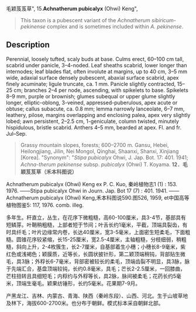 毛颖芨芨草",
15.**Achnatherum pubicalyx** (Ohwi) Keng",

> This taxon is a pubescent variant of the *Achnatherum sibiricum*-*pekinense* complex and is sometimes included within *A. pekinense*.

## Description
Perennial, loosely tufted, scaly buds at base. Culms erect, 60–100 cm tall, scabrid under panicle, 3–4-noded. Leaf sheaths scabrid, lower longer than internodes; leaf blades flat, often involute at margins, up to 40 cm, 3–5 mm wide, adaxial surface densely pubescent, abaxial surface scabrid, apex finely acuminate; ligule truncate, ca. 1 mm. Panicle slightly contracted, 15–25 cm; branches 2–4 per node, ascending, with spikelets to base. Spikelets 8–9 mm, purple or brownish; glumes subequal or upper glume slightly longer, elliptic-oblong, 3-veined, appressed-puberulous, apex acute or obtuse; callus subacute, ca. 0.8 mm; lemma narrowly lanceolate, 6–7 mm, leathery, pilose, margins overlapping and enclosing palea, apex very slightly lobed; awn persistent, 2–2.5 cm, 1-geniculate, column twisted, minutely hispidulous, bristle scabrid. Anthers 4–5 mm, bearded at apex. Fl. and fr. Jul–Sep.

> Grassy mountain slopes, forests; 600–2700 m. Gansu, Hebei, Heilongjiang, Jilin, Nei Mongol, Qinghai, Shaanxi, Shanxi, Xinjiang [Korea].
  "Synonym": "*Stipa pubicalyx* Ohwi, J. Jap. Bot. 17: 401. 1941; *Achna-therum pekinense* subsp. *pubicalyx* (Ohwi) T. Koyama.
**12．毛颖芨芨草（禾本科图说）**

Achnatherum pubicalyx (Ohwi) Keng ex P. C. Kuo, 秦岭植物志1 (1) : 153. 1976. ——Stipa pubicalyx Ohwi in Journ. Jap. Bot 17 (7) : 401. 1941. ——Achnatherum pubicalyx (Ohwi) Keng,禾本科图说590.图526, 1959, et中国高等植物图鉴5: 117, 1976. comb. illeg.

多年生。秆直立，丛生，在花序下微粗糙，高60-100厘米，具3-4节，基部具有短鳞芽。叶鞘稍粗糙，上部者短于节间；叶舌长约1毫米，平截，顶端具裂齿，有时具纤毛；叶片边缘常内卷，长达40厘米，宽3-5毫米，上面密生短柔毛，下面粗糙。圆锥花序较紧缩，长15-25厘米，宽2.5-4厘米，主轴粗糙，分枝细弱，稍粗糙，斜向上升，2-4枚簇生，长2-7厘米，自基部着生小穗；小穗长8-9毫米，紫红色或浅褐色；颖膜质，近等长，长圆状披针形，第二颖顶端稍钝，背部贴生微毛，具3脉；外稃长6-7毫米，背部密被较长的柔毛，顶端齿裂不明显，具3脉，脉于先端汇合，基盘顶端较钝，长约0.8毫米，具毛；芒长2-2.5厘米，一回膝曲，芒柱扭转且具细短毛；内稃约与外稃等长，具2脉，脉间被柔毛；花药长约5毫米，顶端生毫毛。颖果纺锤形，长约5毫米。花果期7-9月。

产黑龙江、吉林、内蒙古、青海、陕西（秦岭东段）、山西、河北。生于山坡草地及林下，海拔600-2700米。也分布于朝鲜。模式标本采自朝鲜北部。
